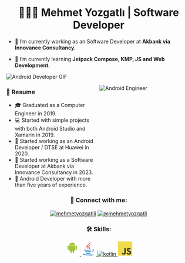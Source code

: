 <h1 align="center">👨🏻‍💻 Mehmet Yozgatlı | Software Developer</h1>

- 🔭 I’m currently working as an Software Developer at **Akbank via Innovance Consultancy.**

- 🌱 I’m currently learning **Jetpack Compose, KMP, JS and Web Development.**

![Android Developer GIF](https://user-images.githubusercontent.com/74038190/215768208-3bf3dda8-eeea-40ee-a58b-f5ac529685bf.gif)

<img align="right" height="250" width="250" src="https://i.pinimg.com/originals/e4/26/70/e426702edf874b181aced1e2fa5c6cde.gif" alt="Android Engineer" />

<h3 align="left">📝 Resume </h3>

- 🎓 Graduated as a Computer Engineer in 2019.
- 💻 Started with simple projects with both Android Studio and Xamarin in 2019.
- 📱 Started working as an Android Developer / DTSE at Huawei in 2020.
- 🏢 Started working as a Software Developer at Akbank via Innovance Consultancy in 2023.
- 🚀 Android Developer with more than five years of experience.

<h3 align="center">🔗 Connect with me:</h3>
<p align="center">
<a href="https://linkedin.com/in/mehmetyozgatlii" target="blank"><img align="center" src="https://raw.githubusercontent.com/rahuldkjain/github-profile-readme-generator/master/src/images/icons/Social/linked-in-alt.svg" alt="mehmetyozgatlii" height="30" width="40" /></a>
<a href="https://medium.com/@mehmetyozgatli" target="blank"><img align="center" src="https://raw.githubusercontent.com/rahuldkjain/github-profile-readme-generator/master/src/images/icons/Social/medium.svg" alt="@mehmetyozgatli" height="30" width="40" /></a>
</p>

<h3 align="center">🛠 Skills:</h3>
<p align="center"> 
  <a href="https://developer.android.com" target="_blank" rel="noreferrer"> <img src="https://raw.githubusercontent.com/devicons/devicon/master/icons/android/android-original-wordmark.svg" alt="android" width="40" height="40"/> </a> 
  <a href="https://www.java.com" target="_blank" rel="noreferrer"> <img src="https://raw.githubusercontent.com/devicons/devicon/master/icons/java/java-original.svg" alt="java" width="40" height="40"/> </a> 
  <a href="https://kotlinlang.org" target="_blank" rel="noreferrer"> <img src="https://www.vectorlogo.zone/logos/kotlinlang/kotlinlang-icon.svg" alt="kotlin" width="40" height="40"/> </a> 
  <a href="https://developer.mozilla.org/en-US/docs/Web/JavaScript" target="_blank" rel="noreferrer"> <img src="https://raw.githubusercontent.com/devicons/devicon/master/icons/javascript/javascript-original.svg" alt="javascript" width="40" height="40"/> </a> </p>
